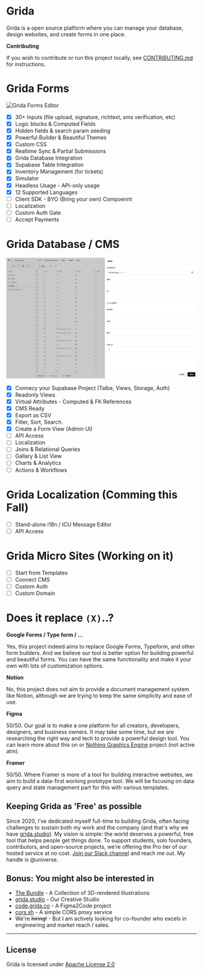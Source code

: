 # Grida

Grida is a open source platform where you can manage your database, design websites, and create forms in one place.

**Contributing**

If you wish to contribute or run this project locally, see [CONTRIBUTING.md](./CONTRIBUTING.md) for instructions.

# Grida Forms

![Grida Forms Editor](./.readme/example-grida-forms-editor-ss.png)

- [x] 30+ Inputs (file upload, signature, richtext, sms verification, etc)
- [x] Logic blocks & Computed Fields
- [x] Hidden fields & search param seeding
- [x] Powerful Builder & Beautiful Themes
- [x] Custom CSS
- [x] Realtime Sync & Partial Submissions
- [x] Grida Database Integration
- [x] Supabase Table Integration
- [x] Inventory Management (for tickets)
- [x] Simulator
- [x] Headless Usage - API-only usage
- [x] 12 Supported Languages
- [ ] Client SDK - BYO (Bring your own) Compoennt
- [ ] Localization
- [ ] Custom Auth Gate
- [ ] Accept Payments

# Grida Database / CMS

![Grida Database Editor](./.readme/example-grida-database-editor-ss.png)

- [x] Connecy your Supabase Project (Talbe, Views, Storage, Auth)
- [x] Readonly Views
- [x] Virtual Attributes - Computed & FK References
- [x] CMS Ready
- [x] Export as CSV
- [x] Filter, Sort, Search.
- [x] Create a Form View (Admin UI)
- [ ] API Access
- [ ] Localization
- [ ] Joins & Relational Queries
- [ ] Gallary & List View
- [ ] Charts & Analytics
- [ ] Actions & Workflows

# Grida Localization (Comming this Fall)

- [ ] Stand-alone i18n / ICU Message Editor
- [ ] API Access

# Grida Micro Sites (Working on it)

- [ ] Start from Templates
- [ ] Connect CMS
- [ ] Custom Auth
- [ ] Custom Domain

# Does it replace `(X)`..?

**Google Forms / Type form / ...**

Yes, this project indeed aims to replace Google Forms, Typeform, and other form builders. And we believe our tool is better option for building powerful and beautiful forms. You can have the same functionality and make it your own with lots of customization options.

**Notion**

No, this project does not aim to provide a document management system like Notion, although we are trying to keep the same simplicity and ease of use.

**Figma**

50/50. Our goal is to make a one platform for all creators, developers, designers, and business owners. It may take some time, but we are researching the right way and tech to provide a powerful design tool. You can learn more about this on or [Nothing Graphics Engine](https://github.com/gridaco/nothing) project (not active atm).

**Framer**

50/50. Where Framer is more of a tool for building interactive websites, we aim to build a data-first working prototype tool. We will be focusing on data query and state management part for this with various templates.

## Keeping Grida as 'Free' as possible

Since 2020, I’ve dedicated myself full-time to building Grida, often facing challenges to sustain both my work and the company (and that's why we have [grida.studio](https://grida.studio)). My vision is simple: the world deserves a powerful, free tool that helps people get things done. To support students, solo founders, contributors, and open-source projects, we’re offering the Pro tier of our hosted service at no cost. [Join our Slack channel](https://grida.co/join-slack) and reach me out. My handle is @universe.

## Bonus: You might also be interested in

- [The Bundle](https://grida.co/bundle) - A Collection of 3D-rendered illustrations
- [grida.studio](https://grida.studio) - Our Creative Studio
- [code.grida.co](https://code.grida.co) - A Figma2Code project
- [cors.sh](https://cors.sh) - A simple CORS proxy service
- We're ~~hiring!~~ - But I am actively looking for co-founder who excels in engineering and market reach / sales.

---

## License

Grida is licensed under [Apache License 2.0](./LICENSE)
